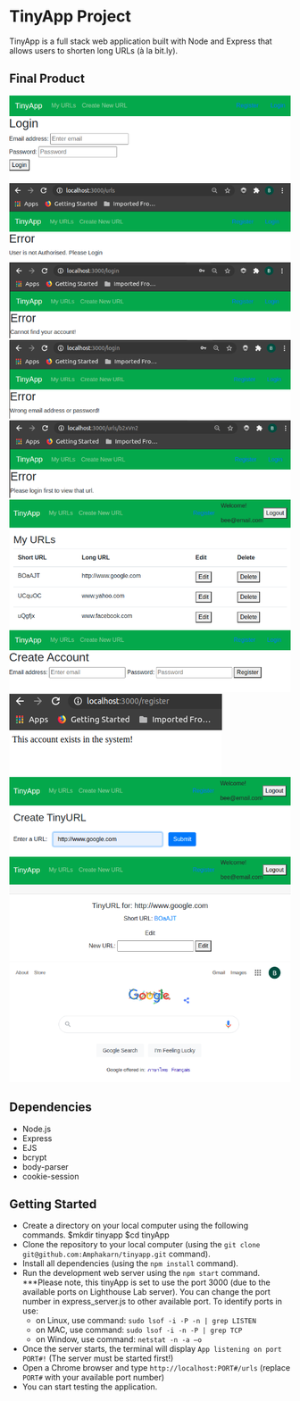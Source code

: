 # TinyApp Project

TinyApp is a full stack web application built with Node and Express that allows users to shorten long URLs (à la bit.ly).

## Final Product

!["screenshot login page"](https://github.com/Amphakarn/tinyapp/blob/master/docs/login-page.png?raw=true)
!["screenshot message displayed when a user is not authorized"](https://github.com/Amphakarn/tinyapp/blob/master/docs/error-msg-user-not-authorized.png)
!["screenshot message displayed when a user login with an invalid account"](https://github.com/Amphakarn/tinyapp/blob/master/docs/error-msg-account-not-exist-in-db-r2.png)
!["screenshot message displayed when a user login with a wrong email or password"](https://github.com/Amphakarn/tinyapp/blob/master/docs/error-msg-invalid-email-or-pwd-r2.png)
!["screenshot message displayed when an unauthorized user accesses an URL that does not belong to the user"](https://github.com/Amphakarn/tinyapp/blob/master/docs/error-msg-not-login-urls-shortURL.png)
!["screenshot urls page associated to the valid logged in user"](https://github.com/Amphakarn/tinyapp/blob/master/docs/urls-page.png?raw=true)
!["screenshot register page"](https://github.com/Amphakarn/tinyapp/blob/master/docs/register-page.png?raw=true)
!["screenshot error message displayed when a user registers with an existing account in the database"](https://github.com/Amphakarn/tinyapp/blob/master/docs/error-msg-account-exist.png?raw=true)
!["screenshot create new URL page"](https://github.com/Amphakarn/tinyapp/blob/master/docs/create-new-url-page.png)
!["screenshot edit long URL page"](https://github.com/Amphakarn/tinyapp/blob/master/docs/edit-long-url-page.png?raw=true)
!["screenshot displayed a successfully redirected from a short URL to the long URL website"](https://github.com/Amphakarn/tinyapp/blob/master/docs/redirect-to-long-url-page.png?raw=true)


## Dependencies

- Node.js
- Express
- EJS
- bcrypt
- body-parser
- cookie-session

## Getting Started

- Create a directory on your local computer using the following commands.
    $mkdir tinyapp
    $cd tinyApp
- Clone the repository to your local computer (using the `git clone git@github.com:Amphakarn/tinyapp.git` command).
- Install all dependencies (using the `npm install` command).
- Run the development web server using the `npm start` command.
  ***Please note, this tinyApp is set to use the port 3000 (due to the available ports on Lighthouse Lab server). You can change the port number in express_server.js to other available port. To identify ports in use:
    - on Linux, use command: `sudo lsof -i -P -n | grep LISTEN`
    - on MAC, use command: `sudo lsof -i -n -P | grep TCP`
    - on Window, use command: `netstat -n -a –o`
- Once the server starts, the terminal will display `App listening on port PORT#!` (The server must be started first!)
- Open a Chrome browser and type `http://localhost:PORT#/urls` (replace `PORT#` with your available port number)
- You can start testing the application.